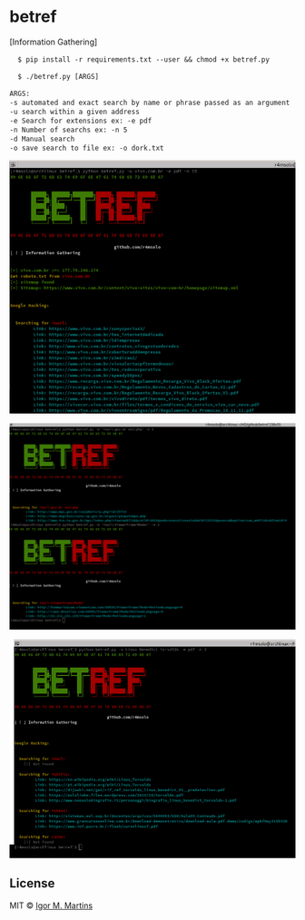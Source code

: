 # betref
[Information Gathering]

```
  $ pip install -r requirements.txt --user && chmod +x betref.py
```
```
  $ ./betref.py [ARGS]
```
```
ARGS:
-s automated and exact search by name or phrase passed as an argument
-u search within a given address
-e Search for extensions ex: -e pdf
-n Number of searchs ex: -n 5
-d Manual search
-o save search to file ex: -o dork.txt
```
 ![](img/1.png)
 
 ![](img/3.png)
 
  ![](img/2.png)


## License

MIT © [Igor M. Martins](https://immartinspy.github.io)<br/>
